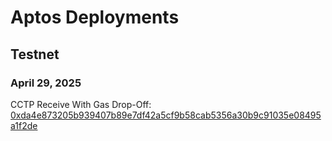 # Aptos Deployments

## Testnet

### April 29, 2025

CCTP Receive With Gas Drop-Off: [0xda4e873205b939407b89e7df42a5cf9b58cab5356a30b9c91035e08495a1f2de](https://explorer.aptoslabs.com/account/0xda4e873205b939407b89e7df42a5cf9b58cab5356a30b9c91035e08495a1f2de/modules/packages/cctp_v1_receive_with_gas_drop_off?network=testnet)

